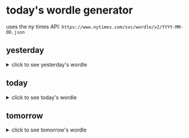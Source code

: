 # today's wordle generator

uses the ny times API: `https://www.nytimes.com/svc/wordle/v2/YYYY-MM-DD.json`

## yesterday

<details>
    <summary>click to see yesterday's wordle</summary>

    gleam

</details>

## today

<details>
    <summary>click to see today's wordle</summary>

    prune

</details>

## tomorrow

<details>
    <summary>click to see tomorrow's wordle</summary>

    craft

</details>
